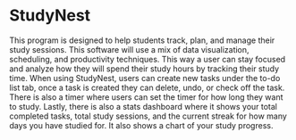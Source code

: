 # StudyNest
This program is designed to help students track, plan, and manage their study sessions. This software will use a mix of data visualization, scheduling, and productivity techniques. This way a user can stay focused and analyze how they will spend their study hours by tracking their study time. When using StudyNest, users can create new tasks under the to-do list tab, once a task is created they can delete, undo, or check off the task. There is also a timer where users can set the timer for how long they want to study. Lastly, there is also a stats dashboard where it shows your total completed tasks, total study sessions, and the current streak for how many days you have studied for. It also shows a chart of your study progress.
